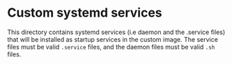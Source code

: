 # Custom systemd services
This directory contains systemd services (i.e daemon and the .service files) that will
be installed as startup services in the custom image.
The service files must be valid `.service` files, and the daemon files must be valid `.sh` files.

